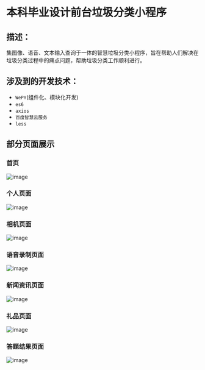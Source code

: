 # 本科毕业设计前台垃圾分类小程序

## 描述：
集图像、语音、文本输入查询于一体的智慧垃圾分类小程序，旨在帮助人们解决在垃圾分类过程中的痛点问题，帮助垃圾分类工作顺利进行。

## 涉及到的开发技术：
- `WePY`(组件化、模块化开发)
- `es6`
- `axios`
- `百度智慧云服务`
- `less`
  
## 部分页面展示
### 首页
![image](/picture_show/home_page.jpg)
### 个人页面
![image](/picture_show/personal.jpeg)
### 相机页面
![image](/picture_show/camera_page.jpeg)
### 语音录制页面
![image](/picture_show/voice_recording.jpeg)
### 新闻资讯页面
![image](/picture_show/news_page.jpeg)
### 礼品页面
![image](/picture_show/gift_page.jpeg)
### 答题结果页面
![image](/picture_show/test_score.jpeg)



